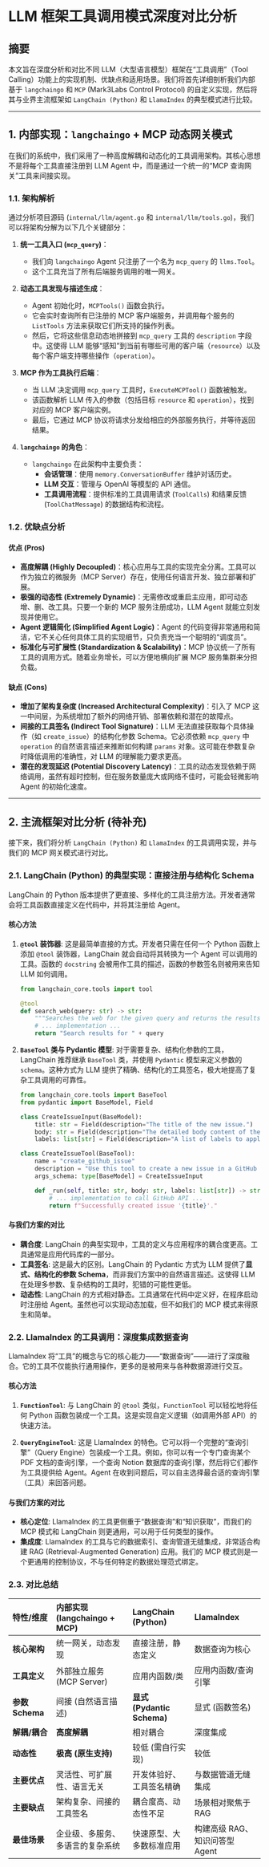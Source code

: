 # LLM 框架工具调用模式深度对比分析

## 摘要

本文旨在深度分析和对比不同 LLM（大型语言模型）框架在“工具调用”（Tool Calling）功能上的实现机制、优缺点和适用场景。我们将首先详细剖析我们内部基于 `langchaingo` 和 `MCP` (Mark3Labs Control Protocol) 的自定义实现，然后将其与业界主流框架如 `LangChain (Python)` 和 `LlamaIndex` 的典型模式进行比较。

---

## 1. 内部实现：`langchaingo` + MCP 动态网关模式

在我们的系统中，我们采用了一种高度解耦和动态化的工具调用架构。其核心思想不是将每个工具直接注册到 LLM Agent 中，而是通过一个统一的“MCP 查询网关”工具来间接实现。

### 1.1. 架构解析

通过分析项目源码 (`internal/llm/agent.go` 和 `internal/llm/tools.go`)，我们可以将架构分解为以下几个关键部分：

1.  **统一工具入口 (`mcp_query`)**：

    -   我们向 `langchaingo` Agent 只注册了一个名为 `mcp_query` 的 `llms.Tool`。
    -   这个工具充当了所有后端服务调用的唯一网关。

2.  **动态工具发现与描述生成**：

    -   Agent 初始化时，`MCPTools()` 函数会执行。
    -   它会实时查询所有已注册的 MCP 客户端服务，并调用每个服务的 `ListTools` 方法来获取它们所支持的操作列表。
    -   然后，它将这些信息动态地拼接到 `mcp_query` 工具的 `description` 字段中。这使得 LLM 能够“感知”到当前有哪些可用的客户端（`resource`）以及每个客户端支持哪些操作（`operation`）。

3.  **MCP 作为工具执行后端**：

    -   当 LLM 决定调用 `mcp_query` 工具时，`ExecuteMCPTool()` 函数被触发。
    -   该函数解析 LLM 传入的参数（包括目标 `resource` 和 `operation`），找到对应的 MCP 客户端实例。
    -   最后，它通过 MCP 协议将请求分发给相应的外部服务执行，并等待返回结果。

4.  **`langchaingo` 的角色**：
    -   `langchaingo` 在此架构中主要负责：
        -   **会话管理**：使用 `memory.ConversationBuffer` 维护对话历史。
        -   **LLM 交互**：管理与 OpenAI 等模型的 API 通信。
        -   **工具调用流程**：提供标准的工具调用请求 (`ToolCalls`) 和结果反馈 (`ToolChatMessage`) 的数据结构和流程。

### 1.2. 优缺点分析

#### **优点 (Pros)**

-   **高度解耦 (Highly Decoupled)**：核心应用与工具的实现完全分离。工具可以作为独立的微服务（MCP Server）存在，使用任何语言开发、独立部署和扩展。
-   **极强的动态性 (Extremely Dynamic)**：无需修改或重启主应用，即可动态增、删、改工具。只要一个新的 MCP 服务注册成功，LLM Agent 就能立刻发现并使用它。
-   **Agent 逻辑简化 (Simplified Agent Logic)**：Agent 的代码变得非常通用和简洁，它不关心任何具体工具的实现细节，只负责充当一个聪明的“调度员”。
-   **标准化与可扩展性 (Standardization & Scalability)**：MCP 协议统一了所有工具的调用方式。随着业务增长，可以方便地横向扩展 MCP 服务集群来分担负载。

#### **缺点 (Cons)**

-   **增加了架构复杂度 (Increased Architectural Complexity)**：引入了 MCP 这一中间层，为系统增加了额外的网络开销、部署依赖和潜在的故障点。
-   **间接的工具签名 (Indirect Tool Signature)**：LLM 无法直接获取每个具体操作（如 `create_issue`）的结构化参数 Schema。它必须依赖 `mcp_query` 中 `operation` 的自然语言描述来推断如何构建 `params` 对象。这可能在参数复杂时降低调用的准确性，对 LLM 的理解能力要求更高。
-   **潜在的发现延迟 (Potential Discovery Latency)**：工具的动态发现依赖于网络调用，虽然有超时控制，但在服务数量庞大或网络不佳时，可能会轻微影响 Agent 的初始化速度。

---

## 2. 主流框架对比分析 (待补充)

接下来，我们将分析 `LangChain (Python)` 和 `LlamaIndex` 的工具调用实现，并与我们的 MCP 网关模式进行对比。

### 2.1. LangChain (Python) 的典型实现：直接注册与结构化 Schema

LangChain 的 Python 版本提供了更直接、多样化的工具注册方法。开发者通常会将工具函数直接定义在代码中，并将其注册给 Agent。

#### **核心方法**

1.  **`@tool` 装饰器**:
    这是最简单直接的方式。开发者只需在任何一个 Python 函数上添加 `@tool` 装饰器，LangChain 就会自动将其转换为一个 Agent 可以调用的工具。函数的 `docstring` 会被用作工具的描述，函数的参数签名则被用来告知 LLM 如何调用。

    ```python
    from langchain_core.tools import tool

    @tool
    def search_web(query: str) -> str:
        """Searches the web for the given query and returns the results."""
        # ... implementation ...
        return "Search results for " + query
    ```

2.  **`BaseTool` 类与 Pydantic 模型**:
    对于需要复杂、结构化参数的工具，LangChain 推荐继承 `BaseTool` 类，并使用 `Pydantic` 模型来定义参数的 `schema`。这种方式为 LLM 提供了精确、结构化的工具签名，极大地提高了复杂工具调用的可靠性。

    ```python
    from langchain_core.tools import BaseTool
    from pydantic import BaseModel, Field

    class CreateIssueInput(BaseModel):
        title: str = Field(description="The title of the new issue.")
        body: str = Field(description="The detailed body content of the issue.")
        labels: list[str] = Field(description="A list of labels to apply to the issue.")

    class CreateIssueTool(BaseTool):
        name = "create_github_issue"
        description = "Use this tool to create a new issue in a GitHub repository."
        args_schema: type[BaseModel] = CreateIssueInput

        def _run(self, title: str, body: str, labels: list[str]) -> str:
            # ... implementation to call GitHub API ...
            return f"Successfully created issue '{title}'."
    ```

#### **与我们方案的对比**

-   **耦合度**: LangChain 的典型实现中，工具的定义与应用程序的耦合度更高。工具通常是应用代码库的一部分。
-   **工具签名**: 这是最大的区别。LangChain 的 Pydantic 方式为 LLM 提供了**显式、结构化的参数 Schema**，而非我们方案中的自然语言描述。这使得 LLM 在处理多参数、复杂结构的工具时，犯错的可能性更低。
-   **动态性**: LangChain 的方式相对静态。工具通常在代码中定义好，在程序启动时注册给 Agent。虽然也可以实现动态加载，但不如我们的 MCP 模式来得原生和简单。

### 2.2. LlamaIndex 的工具调用：深度集成数据查询

LlamaIndex 将“工具”的概念与它的核心能力——“数据查询”——进行了深度融合。它的工具不仅能执行通用操作，更多的是被用来与各种数据源进行交互。

#### **核心方法**

1.  **`FunctionTool`**:
    与 LangChain 的 `@tool` 类似，`FunctionTool` 可以轻松地将任何 Python 函数包装成一个工具。这是实现自定义逻辑（如调用外部 API）的快速方法。

2.  **`QueryEngineTool`**:
    这是 LlamaIndex 的特色。它可以将一个完整的“查询引擎”（Query Engine）包装成一个工具。例如，你可以有一个专门查询某个 PDF 文档的查询引擎，一个查询 Notion 数据库的查询引擎，然后将它们都作为工具提供给 Agent。Agent 在收到问题后，可以自主选择最合适的查询引擎（工具）来回答问题。

#### **与我们方案的对比**

-   **核心定位**: LlamaIndex 的工具更侧重于“数据查询”和“知识获取”，而我们的 MCP 模式和 LangChain 则更通用，可以用于任何类型的操作。
-   **集成度**: LlamaIndex 的工具与它的数据索引、查询管道无缝集成，非常适合构建 RAG (Retrieval-Augmented Generation) 应用。我们的 MCP 模式则是一个更通用的控制协议，不与任何特定的数据处理范式绑定。

### 2.3. 对比总结

| 特性/维度       | 内部实现 (langchaingo + MCP)     | LangChain (Python)         | LlamaIndex                     |
| :-------------- | :------------------------------- | :------------------------- | :----------------------------- |
| **核心架构**    | 统一网关，动态发现               | 直接注册，静态定义         | 数据查询为核心                 |
| **工具定义**    | 外部独立服务 (MCP Server)        | 应用内函数/类              | 应用内函数/查询引擎            |
| **参数 Schema** | 间接 (自然语言描述)              | **显式 (Pydantic Schema)** | 显式 (函数签名)                |
| **解耦/耦合**   | **高度解耦**                     | 相对耦合                   | 深度集成                       |
| **动态性**      | **极高 (原生支持)**              | 较低 (需自行实现)          | 较低                           |
| **主要优点**    | 灵活性、可扩展性、语言无关       | 开发体验好、工具签名精确   | 与数据管道无缝集成             |
| **主要缺点**    | 架构复杂、间接的工具签名         | 耦合度高、动态性不足       | 场景相对聚焦于 RAG             |
| **最佳场景**    | 企业级、多服务、多语言的复杂系统 | 快速原型、大多数标准应用   | 构建高级 RAG、知识问答型 Agent |
